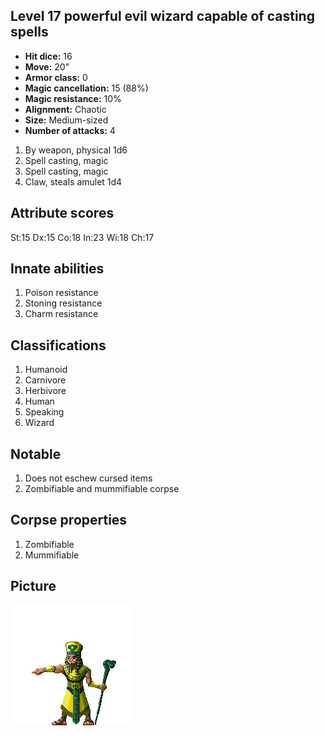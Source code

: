 ## Level 17 powerful evil wizard capable of casting spells
- **Hit dice:** 16
- **Move:** 20"
- **Armor class:** 0
- **Magic cancellation:** 15 (88%)
- **Magic resistance:** 10%
- **Alignment:** Chaotic
- **Size:** Medium-sized
- **Number of attacks:** 4
1. By weapon, physical 1d6
2. Spell casting, magic
3. Spell casting, magic
4. Claw, steals amulet 1d4
## Attribute scores
St:15 Dx:15 Co:18 In:23 Wi:18 Ch:17
## Innate abilities
1. Poison resistance
2. Stoning resistance
3. Charm resistance
## Classifications
1. Humanoid
2. Carnivore
3. Herbivore
4. Human
5. Speaking
6. Wizard
## Notable
1. Does not eschew cursed items
2. Zombifiable and mummifiable corpse
## Corpse properties
1. Zombifiable
2. Mummifiable
## Picture
![Thoth Amon](https://github.com/hyvanmielenpelit/GnollHackTileSet/blob/main/Monsters/thoth_amon/thoth_amon.png)
